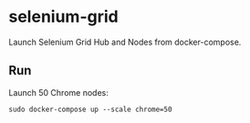# selenium-grid

Launch Selenium Grid Hub and Nodes from docker-compose.


## Run

Launch 50 Chrome nodes:

```
sudo docker-compose up --scale chrome=50
```